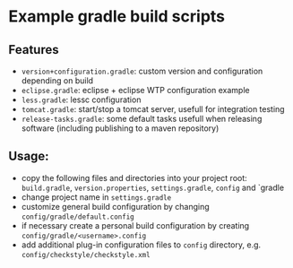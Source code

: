 # Example gradle build scripts

## Features

- `version+configuration.gradle`: custom version and configuration depending on build
- `eclipse.gradle`: eclipse + eclipse WTP configuration example
- `less.gradle`: lessc configuration
- `tomcat.gradle`: start/stop a tomcat server, usefull for integration testing
- `release-tasks.gradle`: some default tasks usefull when releasing software (including publishing to a maven repository)

## Usage:

- copy the following files and directories into your project root: 
  `build.gradle`, `version.properties`, `settings.gradle`, `config` and `gradle
- change project name in `settings.gradle`
- customize general build configuration by changing `config/gradle/default.config`
- if necessary create a personal build configuration by creating `config/gradle/<username>.config`
- add additional plug-in configuration files to `config` directory, e.g. `config/checkstyle/checkstyle.xml`
